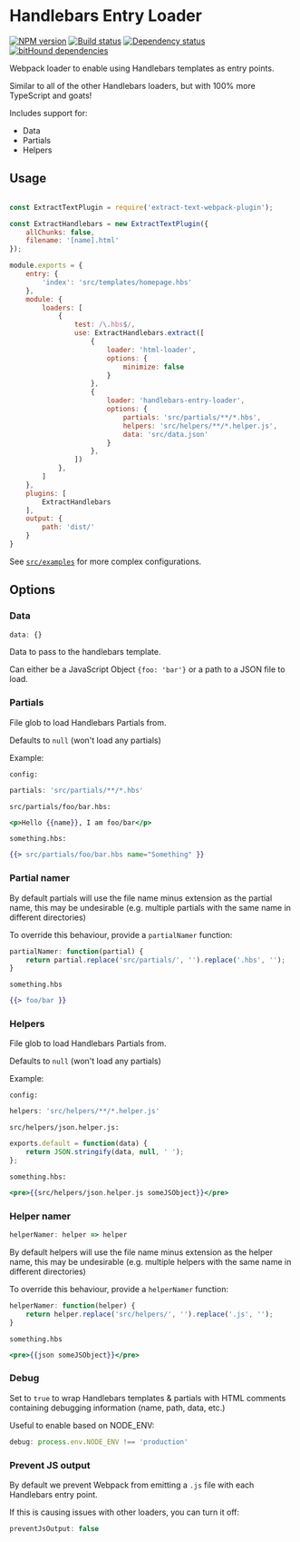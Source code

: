 # Handlebars Entry Loader
[![NPM version](https://img.shields.io/npm/v/handlebars-entry-loader.svg?maxAge=3600)](https://travis-ci.org/lindsayevans/handlebars-entry-loader) [![Build status](https://img.shields.io/travis/lindsayevans/handlebars-entry-loader.svg?maxAge=3600)](https://www.npmjs.com/package/handlebars-entry-loader) [![Dependency status](https://img.shields.io/david/lindsayevans/handlebars-entry-loader.svg?maxAge=3600)](https://david-dm.org/lindsayevans/handlebars-entry-loader) [![bitHound dependencies](https://img.shields.io/bithound/dependencies/github/lindsayevans/handlebars-entry-loader.svg?maxAge=3600)](https://www.bithound.io/github/lindsayevans/handlebars-entry-loader/master/dependencies/npm)

Webpack loader to enable using Handlebars templates as entry points.

Similar to all of the other Handlebars loaders, but with 100% more TypeScript and goats!

Includes support for:
* Data
* Partials
* Helpers

## Usage

```javascript

const ExtractTextPlugin = require('extract-text-webpack-plugin');

const ExtractHandlebars = new ExtractTextPlugin({
    allChunks: false,
    filename: '[name].html'
});

module.exports = {
    entry: {
        'index': 'src/templates/homepage.hbs'
    },
    module: {
        loaders: [
            {
                test: /\.hbs$/,
                use: ExtractHandlebars.extract([
                    {
                        loader: 'html-loader',
                        options: {
                            minimize: false
                        }
                    },
                    {
                        loader: 'handlebars-entry-loader',
                        options: {
                            partials: 'src/partials/**/*.hbs',
                            helpers: 'src/helpers/**/*.helper.js',
                            data: 'src/data.json'
                        }
                    },
                ])
            },
        ]
    },
    plugins: [
        ExtractHandlebars
    ],
    output: {
        path: 'dist/'
    }
}
```

See [`src/examples`](./src/examples/) for more complex configurations.

## Options

### Data
```javascript
data: {}
```
Data to pass to the handlebars template.

Can either be a JavaScript Object `{foo: 'bar'}` or a path to a JSON file to load.

### Partials

File glob to load Handlebars Partials from.

Defaults to `null` (won't load any partials)

Example:

`config:`
```javascript
partials: 'src/partials/**/*.hbs'
```

`src/partials/foo/bar.hbs:`
```handlebars
<p>Hello {{name}}, I am foo/bar</p>
```

`something.hbs:`
```handlebars
{{> src/partials/foo/bar.hbs name="Something" }}
```

### Partial namer

By default partials will use the file name minus extension as the partial name, this may be undesirable (e.g. multiple partials with the same name in different directories)

To override this behaviour, provide a `partialNamer` function:
```javascript
partialNamer: function(partial) {
    return partial.replace('src/partials/', '').replace('.hbs', '');
}
```

`something.hbs`
```handlebars
{{> foo/bar }}
```


### Helpers


File glob to load Handlebars Partials from.

Defaults to `null` (won't load any partials)

Example:

`config:`
```javascript
helpers: 'src/helpers/**/*.helper.js'
```

`src/helpers/json.helper.js:`
```javascript
exports.default = function(data) {
    return JSON.stringify(data, null, ' ');
};
```

`something.hbs:`
```handlebars
<pre>{{src/helpers/json.helper.js someJSObject}}</pre>
```


### Helper namer

```javascript
helperNamer: helper => helper
```

By default helpers will use the file name minus extension as the helper name, this may be undesirable (e.g. multiple helpers with the same name in different directories)

To override this behaviour, provide a `helperNamer` function:
```javascript
helperNamer: function(helper) {
    return helper.replace('src/helpers/', '').replace('.js', '');
}
```

`something.hbs`
```handlebars
<pre>{{json someJSObject}}</pre>
```


### Debug

Set to `true` to wrap Handlebars templates & partials with HTML comments containing debugging information (name, path, data, etc.)

Useful to enable based on NODE_ENV:
```javascript
debug: process.env.NODE_ENV !== 'production'
```

### Prevent JS output

By default we prevent Webpack from emitting a `.js` file with each Handlebars entry point.

If this is causing issues with other loaders, you can turn it off:
```javascript
preventJsOutput: false
```
